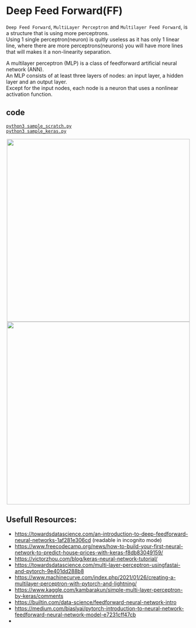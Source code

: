 # Deep Feed Forward(FF)
`Deep Feed Forward`, `MultiLayer Perceptron` and `Multilayer Feed Forward`, is a structure that is using more perceptrons.  
Using 1 single perceptron(neuron) is quitly useless as it has only 1 linear line, where there are more perceptrons(neurons) you will have more lines that will makes it a non-linearity separation.

A multilayer perceptron (MLP) is a class of feedforward artificial neural network (ANN).  
An MLP consists of at least three layers of nodes: an input layer, a hidden layer and an output layer.  
Except for the input nodes, each node is a neuron that uses a nonlinear activation function.

## code 
[`python3 sample_scratch.py`](./sample_scratch.py)  
[`python3 sample_keras.py`](./sample_keras.py)  

<p align="center">
  <img src="https://miro.medium.com/max/3446/1*-IPQlOd46dlsutIbUq1Zcw.png" width="500">
  <img src="https://miro.medium.com/proxy/1*By-gx36gxOgfXa37zZCbSw.png" width="500">
</p>

## Usefull Resources:
+ https://towardsdatascience.com/an-introduction-to-deep-feedforward-neural-networks-1af281e306cd (readable in incognito mode)
+ https://www.freecodecamp.org/news/how-to-build-your-first-neural-network-to-predict-house-prices-with-keras-f8db83049159/  
+ https://victorzhou.com/blog/keras-neural-network-tutorial/
+ https://towardsdatascience.com/multi-layer-perceptron-usingfastai-and-pytorch-9e401dd288b8  
+ https://www.machinecurve.com/index.php/2021/01/26/creating-a-multilayer-perceptron-with-pytorch-and-lightning/
+ https://www.kaggle.com/kambarakun/simple-multi-layer-perceptron-by-keras/comments
+ https://builtin.com/data-science/feedforward-neural-network-intro
+ https://medium.com/biaslyai/pytorch-introduction-to-neural-network-feedforward-neural-network-model-e7231cff47cb
+ 